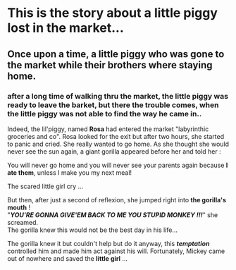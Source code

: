 # This is the story about a little piggy lost in the market...
## Once upon a time, a little piggy who was gone to the market while their brothers where staying home.
### after a long time of walking thru the market, the little piggy was ready to leave the barket, but there the trouble comes, when the little piggy was not able to find the way he came in..

Indeed, the lil'piggy, named __Rosa__ had entered the market "labyrinthic groceries and co".
Rosa looked for the exit but after two hours, she started to panic and cried. She really wanted to go home.
As she thought she would never see the sun again, a giant gorilla appeared before her and told her :

You will never go home and you will never see your parents again because **I ate them**, unless I make you my next meal!


The scared little girl cry ...


But then, after just a second of reflexion, she jumped right into **the gorilla's mouth** !<br>
"***YOU'RE GONNA GIVE'EM BACK TO ME YOU STUPID MONKEY !!!***" she screamed.<br>
The gorilla knew this would not be the best day in his life...<br>


The gorilla knew it but couldn't help but do it anyway, this ***temptation*** controlled him and made him act against his will.
Fortunately, Mickey came out of nowhere and saved the **little girl** ...
